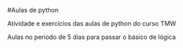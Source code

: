 #Aulas de python

Atividade e exercícios das aulas de python do curso TMW

Aulas no periodo de 5 dias para passar o básico de lógica